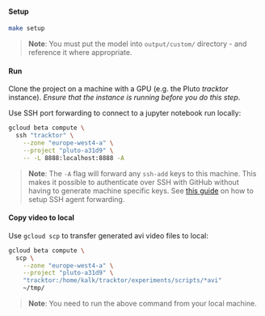 #### Setup

```bash
make setup
```

> **Note**: You must put the model into `output/custom/` directory - and reference it where appropriate.

#### Run

Clone the project on a machine with a GPU (e.g. the Pluto _tracktor_ instance).
_Ensure that the instance is running before you do this step_.

Use SSH port forwarding to connect to a jupyter notebook run locally:
```bash
gcloud beta compute \
  ssh "tracktor" \
    --zone "europe-west4-a" \
    --project "pluto-a31d9" \
    -- -L 8888:localhost:8888 -A
```

> **Note**: The `-A` flag will forward any `ssh-add` keys to this machine. This makes it possible to authenticate over SSH with GitHub without having to generate machine specific keys. See [this guide](https://dev.to/levivm/how-to-use-ssh-and-ssh-agent-forwarding-more-secure-ssh-2c32) on how to setup SSH agent forwarding.


#### Copy video to local

Use `gcloud scp` to transfer generated avi video files to local:
```bash
gcloud beta compute \
  scp \
    --zone "europe-west4-a" \
    --project "pluto-a31d9" \
    "tracktor:/home/kalk/tracktor/experiments/scripts/*avi"
    ~/tmp/
```

> **Note**: You need to run the above command from your local machine.
